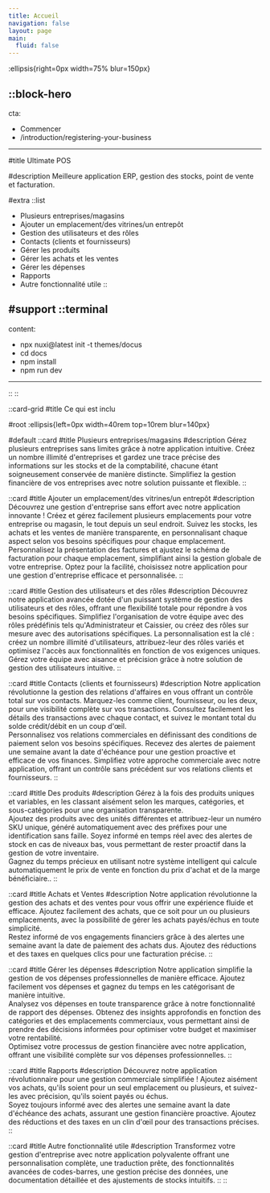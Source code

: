 ```yaml
---
title: Accueil
navigation: false
layout: page
main:
  fluid: false
---
```


:ellipsis{right=0px width=75% blur=150px}

::block-hero
---
cta:
  - Commencer
  - /introduction/registering-your-business
---

#title
Ultimate POS 

#description
Meilleure application ERP, gestion des stocks, point de vente et facturation.

#extra
  ::list
  - Plusieurs entreprises/magasins
  - Ajouter un emplacement/des vitrines/un entrepôt
  - Gestion des utilisateurs et des rôles
  - Contacts (clients et fournisseurs)
  - Gérer les produits
  - Gérer les achats et les ventes
  - Gérer les dépenses
  - Rapports
  - Autre fonctionnalité utile
  ::

#support
  ::terminal
  ---
  content:
  - npx nuxi@latest init -t themes/docus
  - cd docs
  - npm install
  - npm run dev
  ---
  ::
::

::card-grid
#title
Ce qui est inclu

#root
:ellipsis{left=0px width=40rem top=10rem blur=140px}

#default
  ::card
  #title
  Plusieurs entreprises/magasins
  #description
  Gérez plusieurs entreprises sans limites grâce à notre application intuitive. Créez un nombre illimité d'entreprises et gardez une trace précise des informations sur les stocks et de la comptabilité, chacune étant soigneusement conservée de manière distincte. Simplifiez la gestion financière de vos entreprises avec notre solution puissante et flexible.
  ::

  ::card
  #title
  Ajouter un emplacement/des vitrines/un entrepôt
  #description
  Découvrez une gestion d'entreprise sans effort avec notre application innovante ! Créez et gérez facilement plusieurs emplacements pour votre entreprise ou magasin, le tout depuis un seul endroit. Suivez les stocks, les achats et les ventes de manière transparente, en personnalisant chaque aspect selon vos besoins spécifiques pour chaque emplacement. Personnalisez la présentation des factures et ajustez le schéma de facturation pour chaque emplacement, simplifiant ainsi la gestion globale de votre entreprise. Optez pour la facilité, choisissez notre application pour une gestion d'entreprise efficace et personnalisée.
  ::

  ::card
  #title
  Gestion des utilisateurs et des rôles
  #description
  Découvrez notre application avancée dotée d'un puissant système de gestion des utilisateurs et des rôles, offrant une flexibilité totale pour répondre à vos besoins spécifiques. Simplifiez l'organisation de votre équipe avec des rôles prédéfinis tels qu'Administrateur et Caissier, ou créez des rôles sur mesure avec des autorisations spécifiques. La personnalisation est la clé : créez un nombre illimité d'utilisateurs, attribuez-leur des rôles variés et optimisez l'accès aux fonctionnalités en fonction de vos exigences uniques. Gérez votre équipe avec aisance et précision grâce à notre solution de gestion des utilisateurs intuitive.
  ::

  ::card
  #title
  Contacts (clients et fournisseurs)
  #description
  Notre application révolutionne la gestion des relations d'affaires en vous offrant un contrôle total sur vos contacts. Marquez-les comme client, fournisseur, ou les deux, pour une visibilité complète sur vos transactions. Consultez facilement les détails des transactions avec chaque contact, et suivez le montant total du solde crédit/débit en un coup d'œil.<br/>
  Personnalisez vos relations commerciales en définissant des conditions de paiement selon vos besoins spécifiques. Recevez des alertes de paiement une semaine avant la date d'échéance pour une gestion proactive et efficace de vos finances. Simplifiez votre approche commerciale avec notre application, offrant un contrôle sans précédent sur vos relations clients et fournisseurs.
  ::

  ::card
  #title
  Des produits
  #description
  Gérez à la fois des produits uniques et variables, en les classant aisément selon les marques, catégories, et sous-catégories pour une organisation transparente.<br/>
  Ajoutez des produits avec des unités différentes et attribuez-leur un numéro SKU unique, généré automatiquement avec des préfixes pour une identification sans faille. Soyez informé en temps réel avec des alertes de stock en cas de niveaux bas, vous permettant de rester proactif dans la gestion de votre inventaire.<br/>
  Gagnez du temps précieux en utilisant notre système intelligent qui calcule automatiquement le prix de vente en fonction du prix d'achat et de la marge bénéficiaire..
  ::

  ::card
  #title
  Achats et Ventes
  #description
  Notre application révolutionne la gestion des achats et des ventes pour vous offrir une expérience fluide et efficace. Ajoutez facilement des achats, que ce soit pour un ou plusieurs emplacements, avec la possibilité de gérer les achats payés/échus en toute simplicité.<br/>
  Restez informé de vos engagements financiers grâce à des alertes une semaine avant la date de paiement des achats dus. Ajoutez des réductions et des taxes en quelques clics pour une facturation précise.
  ::

  ::card
  #title
  Gérer les dépenses
  #description
  Notre application simplifie la gestion de vos dépenses professionnelles de manière efficace. Ajoutez facilement vos dépenses et gagnez du temps en les catégorisant de manière intuitive.<br/>
  Analysez vos dépenses en toute transparence grâce à notre fonctionnalité de rapport des dépenses. Obtenez des insights approfondis en fonction des catégories et des emplacements commerciaux, vous permettant ainsi de prendre des décisions informées pour optimiser votre budget et maximiser votre rentabilité.<br/>
  Optimisez votre processus de gestion financière avec notre application, offrant une visibilité complète sur vos dépenses professionnelles.
  ::

  ::card
  #title
  Rapports
  #description
  Découvrez notre application révolutionnaire pour une gestion commerciale simplifiée ! Ajoutez aisément vos achats, qu'ils soient pour un seul emplacement ou plusieurs, et suivez-les avec précision, qu'ils soient payés ou échus.<br/>
  Soyez toujours informé avec des alertes une semaine avant la date d'échéance des achats, assurant une gestion financière proactive. Ajoutez des réductions et des taxes en un clin d'œil pour des transactions précises.
  ::

  ::card
  #title
  Autre fonctionnalité utile
  #description
  Transformez votre gestion d'entreprise avec notre application polyvalente offrant une personnalisation complète, une traduction prête, des fonctionnalités avancées de codes-barres, une gestion précise des données, une documentation détaillée et des ajustements de stocks intuitifs.
  ::
::
